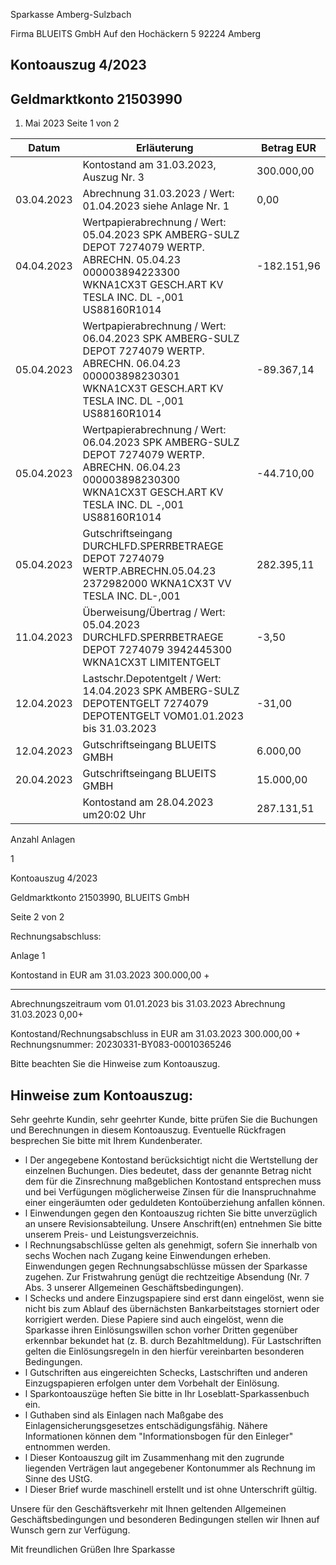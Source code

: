 Sparkasse Amberg-Sulzbach

<!-- image -->

Firma BLUEITS GmbH Auf den Hochäckern 5 92224 Amberg

## Kontoauszug 4/2023

## Geldmarktkonto 21503990

1. Mai 2023 Seite 1 von 2

| Datum      | Erläuterung                                                                                                                                                            | Betrag EUR   |
|------------|------------------------------------------------------------------------------------------------------------------------------------------------------------------------|--------------|
|            | Kontostand am 31.03.2023, Auszug Nr. 3                                                                                                                                 | 300.000,00   |
| 03.04.2023 | Abrechnung 31.03.2023 / Wert: 01.04.2023 siehe Anlage Nr. 1                                                                                                            | 0,00         |
| 04.04.2023 | Wertpapierabrechnung / Wert: 05.04.2023 SPK AMBERG-SULZ DEPOT 7274079 WERTP. ABRECHN. 05.04.23 000003894223300 WKNA1CX3T GESCH.ART KV TESLA INC. DL -,001 US88160R1014 | -182.151,96  |
| 05.04.2023 | Wertpapierabrechnung / Wert: 06.04.2023 SPK AMBERG-SULZ DEPOT 7274079 WERTP. ABRECHN. 06.04.23 000003898230301 WKNA1CX3T GESCH.ART KV TESLA INC. DL -,001 US88160R1014 | -89.367,14   |
| 05.04.2023 | Wertpapierabrechnung / Wert: 06.04.2023 SPK AMBERG-SULZ DEPOT 7274079 WERTP. ABRECHN. 06.04.23 000003898230300 WKNA1CX3T GESCH.ART KV TESLA INC. DL -,001 US88160R1014 | -44.710,00   |
| 05.04.2023 | Gutschriftseingang DURCHLFD.SPERRBETRAEGE DEPOT 7274079 WERTP.ABRECHN.05.04.23 2372982000 WKNA1CX3T VV TESLA INC. DL-,001                                              | 282.395,11   |
| 11.04.2023 | Überweisung/Übertrag / Wert: 05.04.2023 DURCHLFD.SPERRBETRAEGE DEPOT 7274079 3942445300 WKNA1CX3T LIMITENTGELT                                                         | -3,50        |
| 12.04.2023 | Lastschr.Depotentgelt / Wert: 14.04.2023 SPK AMBERG-SULZ DEPOTENTGELT 7274079 DEPOTENTGELT VOM01.01.2023 bis 31.03.2023                                                | -31,00       |
| 12.04.2023 | Gutschriftseingang BLUEITS GMBH                                                                                                                                        | 6.000,00     |
| 20.04.2023 | Gutschriftseingang BLUEITS GMBH                                                                                                                                        | 15.000,00    |
|            | Kontostand am 28.04.2023 um20:02 Uhr                                                                                                                                   | 287.131,51   |

Anzahl Anlagen

1

<!-- image -->

Kontoauszug 4/2023

Geldmarktkonto 21503990,   BLUEITS GmbH

Seite 2 von 2

Rechnungsabschluss:

Anlage     1

Kontostand in EUR am 31.03.2023                               300.000,00 +

--------------

Abrechnungszeitraum vom 01.01.2023 bis 31.03.2023 Abrechnung 31.03.2023                                                0,00+

Kontostand/Rechnungsabschluss in EUR am 31.03.2023            300.000,00 + Rechnungsnummer: 20230331-BY083-00010365246

Bitte beachten Sie die Hinweise zum Kontoauszug.

## Hinweise zum Kontoauszug:

Sehr geehrte Kundin, sehr geehrter Kunde, bitte prüfen Sie die Buchungen und Berechnungen in diesem Kontoauszug. Eventuelle Rückfragen besprechen Sie bitte mit Ihrem Kundenberater.

- l Der angegebene Kontostand berücksichtigt nicht die Wertstellung der einzelnen Buchungen. Dies bedeutet, dass der genannte Betrag nicht dem für die Zinsrechnung maßgeblichen Kontostand entsprechen muss und bei Verfügungen möglicherweise Zinsen für die Inanspruchnahme einer eingeräumten oder geduldeten Kontoüberziehung anfallen können.
- l Einwendungen gegen den Kontoauszug richten Sie bitte unverzüglich an unsere Revisionsabteilung. Unsere Anschrift(en) entnehmen Sie bitte unserem Preis- und Leistungsverzeichnis.
- l Rechnungsabschlüsse gelten als genehmigt, sofern Sie innerhalb von sechs Wochen nach Zugang keine Einwendungen erheben. Einwendungen gegen Rechnungsabschlüsse müssen der Sparkasse zugehen. Zur Fristwahrung genügt die rechtzeitige Absendung (Nr. 7 Abs. 3 unserer Allgemeinen Geschäftsbedingungen).
- l Schecks und andere Einzugspapiere sind erst dann eingelöst, wenn sie nicht bis zum Ablauf des übernächsten Bankarbeitstages storniert oder korrigiert werden. Diese Papiere sind auch eingelöst, wenn die Sparkasse ihren Einlösungswillen schon vorher Dritten gegenüber erkennbar bekundet hat (z. B. durch Bezahltmeldung). Für Lastschriften gelten die Einlösungsregeln in den hierfür vereinbarten besonderen Bedingungen.
- l Gutschriften aus eingereichten Schecks, Lastschriften und anderen Einzugspapieren erfolgen unter dem Vorbehalt der Einlösung.
- l Sparkontoauszüge heften Sie bitte in Ihr Loseblatt-Sparkassenbuch ein.
- l Guthaben sind als Einlagen nach Maßgabe des Einlagensicherungsgesetzes entschädigungsfähig. Nähere Informationen können dem "Informationsbogen für den Einleger" entnommen werden.
- l Dieser Kontoauszug gilt im Zusammenhang mit den zugrunde liegenden Verträgen laut angegebener Kontonummer als Rechnung im Sinne des UStG.
- l Dieser Brief wurde maschinell erstellt und ist ohne Unterschrift gültig.

Unsere für den Geschäftsverkehr mit Ihnen geltenden Allgemeinen Geschäftsbedingungen und besonderen Bedingungen stellen wir Ihnen auf Wunsch gern zur Verfügung.

Mit freundlichen Grüßen Ihre Sparkasse